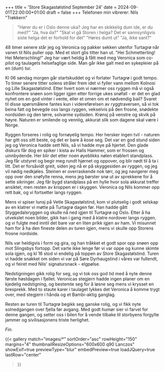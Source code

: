 +++
title = 'Store Skagastølstind September 24'
date = 2024-09-01T22:00:00+01:00
draft = false
+++
Telefonen min vibrerer: Nils "Trøkkern"
> "Hører du er i Oslo denne uka? Jeg har en skikkelig dum ide, er du med?"
> "Ja, hva da?"
> "Skal vi gå Storen i helga? Det er sannsynligvis siste helga det er forhold for det"
> "Høres dumt ut"
> "Ja, ikke sant?"

48 timer senere står jeg og Veronica og pakker sekken utenfor Turtagrø når vanen til Nils puller opp. Med et stort glis titter han ut. 
"Hei Schmetterling! Hei Meterschling!"
Jeg har vært heldig å fått med meg Veronica som co-pilot og taulagets helsefaglige side. Man går ikke galt med en sykepleier på en (dum) tur. 

Kl 06 søndag morgen går startskuddet og vi forlater Turtagrø i godt tempo. To timer senere titter solens stråler frem idet vi fyller vann mellom Kolnosi og Lille Skagastølstind.
Etter hvert som vi nærmer oss ryggen må vi også konfrontere snøen som ligger igjen etter forrige ukes snøfall - er det en glad nyhet om en god vinter i vente, eller et omen om et nødvendig bail? Svaret til disse spørsmålene fantes kun i videreførelsen av ryggtraversen, så vi tok beina fatt og bevegde oss langs ryggen, vekselvis på den frosne, snødekte nordsiden og den tørre, solvarme sydsiden. Krønsj på venstre og skvik på høyre. Naturen er smilende og vennlig, akkurat slik som dagene skal være i Norge.


Ryggen forseres i rolig og fornøyelig tempo. Her hersker ingen tvil - naturen har gitt oss sitt beste, og det er bare å kose seg. Det var en god stund siden jeg og Veronica hadde sett Nils, så vi hadde mye på hjertet. Den glade diskurs får dog en spiker i kista av Halls Hammer, som er frossen og uinnbydende. Her blir det etter noen øyeblikks nølen etablert standplass. Jeg får utstyret og begir meg rundt hjørnet og oppover, og blir nødt til å ta i litt. Det er forsåvidt greit, siden jeg nå er på skyggesiden av ryggen, og jeg vil nødig nedkjøles. Steinen er overraskende nok tørr, og jeg navigerer meg opp over den snøfylte renna, mens jeg børster snø ut av sprekkene for å sette sikringer. Jeg får bygd standplass på en hylle hvor sola akkurat treffer ansiktet, men resten av kroppen er i skyggen. Veronica og Nils kommer opp rett bak, og vi fortsetter langs ryggen.

Mens vi spiser lunsj på Vetle Skagastølstind, kom vi plutselig i godt selskap av en klatrer vi møtte på Turtagrø dagen før. 
Han hadde gått Styggedalsryggen og skulle nå ned igjen til Turtagrø og Oslo. Etter å ha utvekslet noen bilder, gikk han i gang med å klatre nordover langs ryggen, og vi fulgte med inntil det bare var en liten prikk igjen av ham.
Vi misunnet ham for å ha den fineste delen av turen igjen, mens vi skulle opp Storens frosne nordside.

Nils var heldigvis i form og gira, og han tråkket et godt spor opp snøen opp mot Slingsbys fortopp. Det varte ikke lenge før vi var oppe og kunne skimte sola igjen, og kl 16 stod vi endelig på toppen av Store Skagastølstind. Turen vi hadde snakket om siden vi var på Søre Dyrhaugstind i våres var fullendt, og vi feiret med Nils' signatursnack - elgpølse. 


Nedstigningen gikk rolig for seg, og vi tok oss god tid med å nyte denne første høstdagen i fjellet.
Veronicas stegjern hadde ingen planer om en kjedelig nedstigning, og bestemte seg for å løsne seg mens vi krysset en bresprekk. Med to staute karer i taulaget lykkes det Veronica å komme trygt over, med stegjern i hånda og et Bambi-aktig ganglag.  

Resten av turen til Turtagrø begikk seg ganske rolig, og vi fikk nyte solnedgangen over fjella før avgang.
Med godt humør sier vi farvel for denne gangen, og setter oss i bilen for å vende tilbake til storbyens forgylte jammer og sivilisasjonens triste herlighet.

_Fin._

{{< gallery
    match="images/*"
    sortOrder="asc"
    rowHeight="150"
    margins="4"
    thumbnailResizeOptions="600x600 q90 Lanczos"
    showExif=true
    previewType="blur"
    embedPreview=true
    loadJQuery=true
    lastRow="center"
>}}
